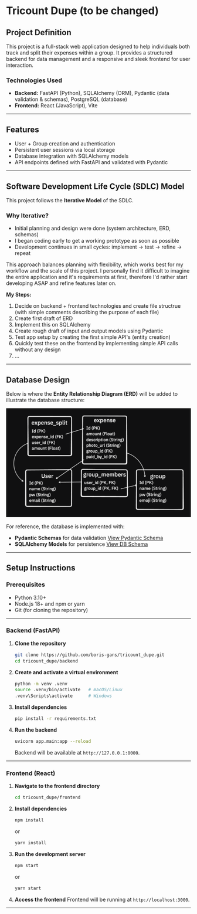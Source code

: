 # Tricount Dupe (to be changed)

## Project Definition
This project is a full-stack web application designed to help individuals both track and split their expenses within a group. It provides a structured backend for data management and a responsive and sleek frontend for user interaction.

### Technologies Used
- **Backend:** FastAPI (Python), SQLAlchemy (ORM), Pydantic (data validation & schemas), PostgreSQL (database)  
- **Frontend:** React (JavaScript), Vite
<!-- - **Other Tools:** ERD for database design, Local Storage for persisting user data   -->

---

## Features
- User + Group creation and authentication  
- Persistent user sessions via local storage  
- Database integration with SQLAlchemy models  
- API endpoints defined with FastAPI and validated with Pydantic  
<!-- - (More features will be expanded here in the future…)   -->

---

## Software Development Life Cycle (SDLC) Model
This project follows the **Iterative Model** of the SDLC.  

### Why Iterative?
- Initial planning and design were done (system architecture, ERD, schemas)
- I began coding early to get a working prototype as soon as possible
- Development continues in small cycles: implement → test → refine → repeat

This approach balances planning with flexibility, which works best for my workflow and the scale of this project. I personally find it difficult to imagine the entire application and it's requirements at first, therefore I'd rather start developing ASAP and refine features later on.

**My Steps:**
1. Decide on backend + frontend technologies and create file structrue (with simple comments describing the purpose of each file)
2. Create first draft of ERD
3. Implement this on SQLAlchemy
4. Create rough draft of input and output models using Pydantic
5. Test app setup by creating the first simple API's (entity creation)
6. Quickly test these on the frontend by implementing simple API calls without any design
7. ...

---


## Database Design
Below is where the **Entity Relationship Diagram (ERD)** will be added to illustrate the database structure:

![ERD Placeholder](docs/erd_1.png)

For reference, the database is implemented with:
- **Pydantic Schemas** for data validation [View Pydantic Schema](./backend/app/db/schemas.py)
- **SQLAlchemy Models** for persistence [View DB Schema](./backend/app/db/models.py)

---

## Setup Instructions

### Prerequisites
- Python 3.10+  
- Node.js 18+ and npm or yarn  
- Git (for cloning the repository)  

---

### Backend (FastAPI)

1. **Clone the repository**  
   ```bash
   git clone https://github.com/boris-gans/tricount_dupe.git
   cd tricount_dupe/backend
    ```

2. **Create and activate a virtual environment**
   ```bash
   python -m venv .venv
   source .venv/bin/activate   # macOS/Linux
   .venv\Scripts\activate      # Windows
    ```

3. **Install dependencies**
   ```bash
   pip install -r requirements.txt
   ```

4. **Run the backend**
   ```bash
   uvicorn app.main:app --reload
   ```

   Backend will be available at `http://127.0.0.1:8000`.


---

### Frontend (React)

1. **Navigate to the frontend directory**

   ```bash
   cd tricount_dupe/frontend
   ```

2. **Install dependencies**

   ```bash
   npm install
   ```

   or

   ```bash
   yarn install
   ```

3. **Run the development server**

   ```bash
   npm start
   ```

   or

   ```bash
   yarn start
   ```

4. **Access the frontend**
   Frontend will be running at `http://localhost:3000`.


---